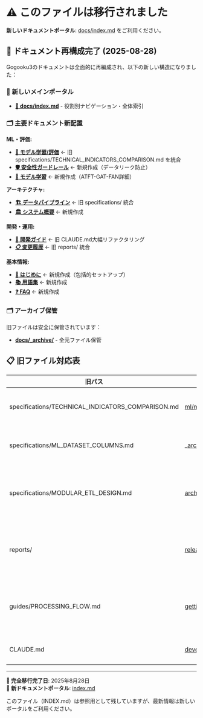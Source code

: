 # ⚠️ このファイルは移行されました

**新しいドキュメントポータル**: [docs/index.md](index.md) をご利用ください。

## 🔄 ドキュメント再構成完了 (2025-08-28)

Gogooku3のドキュメントは全面的に再編成され、以下の新しい構造になりました：

### 📍 新しいメインポータル
- **[📖 docs/index.md](index.md)** - 役割別ナビゲーション・全体索引

### 🗂️ 主要ドキュメント新配置

**ML・評価:**
- **[🧠 モデル学習/評価](ml/model-training.md)** ← 旧 specifications/TECHNICAL_INDICATORS_COMPARISON.md を統合
- **[🛡️ 安全性ガードレール](ml/safety-guardrails.md)** ← 新規作成（データリーク防止）
- **[🧠 モデル学習](ml/model-training.md)** ← 新規作成（ATFT-GAT-FAN詳細）

**アーキテクチャ:**
- **[🏗️ データパイプライン](architecture/data-pipeline.md)** ← 旧 specifications/ 統合
- **[🏛️ システム概要](architecture/overview.md)** ← 新規作成

**開発・運用:**
- **[👥 開発ガイド](development/contributing.md)** ← 旧 CLAUDE.md大幅リファクタリング
- **[📋 変更履歴](releases/changelog.md)** ← 旧 reports/ 統合

**基本情報:**
- **[🚀 はじめに](getting-started.md)** ← 新規作成（包括的セットアップ）
- **[📚 用語集](glossary.md)** ← 新規作成
- **[❓ FAQ](faq.md)** ← 新規作成

### 🗂️ アーカイブ保管
旧ファイルは安全に保管されています：
- **[docs/_archive/](\_archive/)** - 全元ファイル保管

## 📋 旧ファイル対応表

| 旧パス | 新パス | 内容 |
|--------|--------|------|
| specifications/TECHNICAL_INDICATORS_COMPARISON.md | [ml/model-training.md](ml/model-training.md) | モデル学習/評価 |
| specifications/ML_DATASET_COLUMNS.md | [_archive/specifications_original/](\_archive/specifications_original/) | アーカイブ保管 |
| specifications/MODULAR_ETL_DESIGN.md | [architecture/data-pipeline.md](architecture/data-pipeline.md) | データパイプライン設計 |
| reports/ | [releases/changelog.md](releases/changelog.md) | 変更履歴・リリース情報 |
| guides/PROCESSING_FLOW.md | [getting-started.md](getting-started.md) | セットアップ・使用方法 |
| CLAUDE.md | [development/contributing.md](development/contributing.md) | 開発ガイド |

---

**🔄 完全移行完了日**: 2025年8月28日  
**📖 新ドキュメントポータル**: [index.md](index.md)  

このファイル（INDEX.md）は参照用として残していますが、最新情報は新しいポータルをご利用ください。
